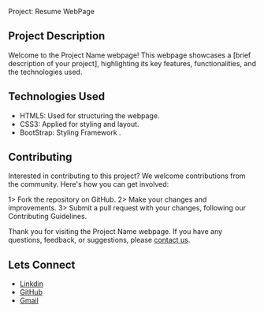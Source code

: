 
Project: Resume WebPage

## Project Description

Welcome to the Project Name webpage! This webpage showcases a [brief description of your project], highlighting its key features, functionalities, and the technologies used. 


## Technologies Used

- HTML5: Used for structuring the webpage.
- CSS3: Applied for styling and layout.
- BootStrap: Styling Framework .

 ## Contributing

Interested in contributing to this project? We welcome contributions from the community. Here's how you can get involved:

1> Fork the repository on GitHub.
2> Make your changes and improvements.
3> Submit a pull request with your changes, following our Contributing Guidelines.

Thank you for visiting the Project Name webpage. If you have any questions, feedback, or suggestions, please [contact us](https://resume-ddd80.web.app/).

## Lets Connect 

- [Linkdin](https://www.linkedin.com/in/prapti-chavan-003/)
- [GitHub](https://github.com/prapti3)
- [Gmail](prapti.chavan3@gmail.com)
  




